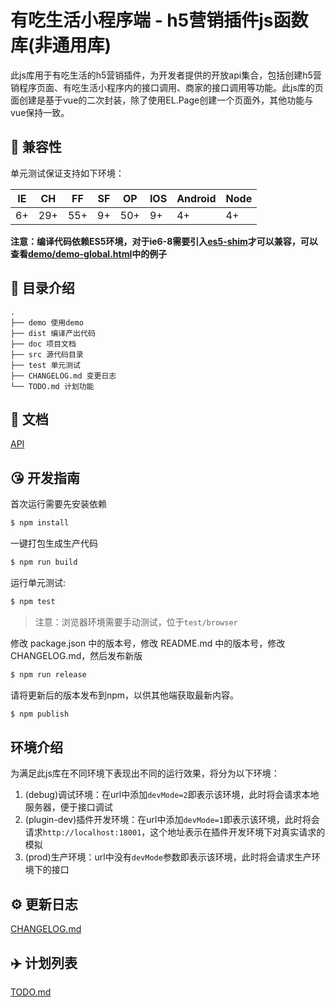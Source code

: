 <!--
 * @Date: 2020-04-09 11:06:01
 * @LastEditors: JOU(wx: huzhen555)
 * @LastEditTime: 2020-08-25 10:41:15
 -->
# 有吃生活小程序端 - h5营销插件js函数库(非通用库)
此js库用于有吃生活的h5营销插件，为开发者提供的开放api集合，包括创建h5营销程序页面、有吃生活小程序内的接口调用、商家的接口调用等功能。此js库的页面创建是基于vue的二次封装，除了使用EL.Page创建一个页面外，其他功能与vue保持一致。

## :pill: 兼容性
单元测试保证支持如下环境：

| IE   | CH   | FF   | SF   | OP   | IOS  | Android   | Node  |
| ---- | ---- | ---- | ---- | ---- | ---- | ---- | ----- |
| 6+   | 29+ | 55+  | 9+   | 50+  | 9+   | 4+   | 4+ |

**注意：编译代码依赖ES5环境，对于ie6-8需要引入[es5-shim](http://github.com/es-shims/es5-shim/)才可以兼容，可以查看[demo/demo-global.html](./demo/demo-global.html)中的例子**

## :open_file_folder: 目录介绍

```
.
├── demo 使用demo
├── dist 编译产出代码
├── doc 项目文档
├── src 源代码目录
├── test 单元测试
├── CHANGELOG.md 变更日志
└── TODO.md 计划功能
```

## :bookmark_tabs: 文档
[API](./doc/api.md)

## :kissing_heart: 开发指南
首次运行需要先安装依赖

```bash
$ npm install
```

一键打包生成生产代码

```bash
$ npm run build
```

运行单元测试:

```bash
$ npm test
```

> 注意：浏览器环境需要手动测试，位于`test/browser`

修改 package.json 中的版本号，修改 README.md 中的版本号，修改 CHANGELOG.md，然后发布新版

```bash
$ npm run release
```
请将更新后的版本发布到npm，以供其他端获取最新内容。

```bash
$ npm publish
```

## 环境介绍
为满足此js库在不同环境下表现出不同的运行效果，将分为以下环境：
1. (debug)调试环境：在url中添加`devMode=2`即表示该环境，此时将会请求本地服务器，便于接口调试
2. (plugin-dev)插件开发环境：在url中添加`devMode=1`即表示该环境，此时将会请求`http://localhost:18001`，这个地址表示在插件开发环境下对真实请求的模拟
3. (prod)生产环境：url中没有`devMode`参数即表示该环境，此时将会请求生产环境下的接口

## :gear: 更新日志
[CHANGELOG.md](./CHANGELOG.md)

## :airplane: 计划列表
[TODO.md](./TODO.md)